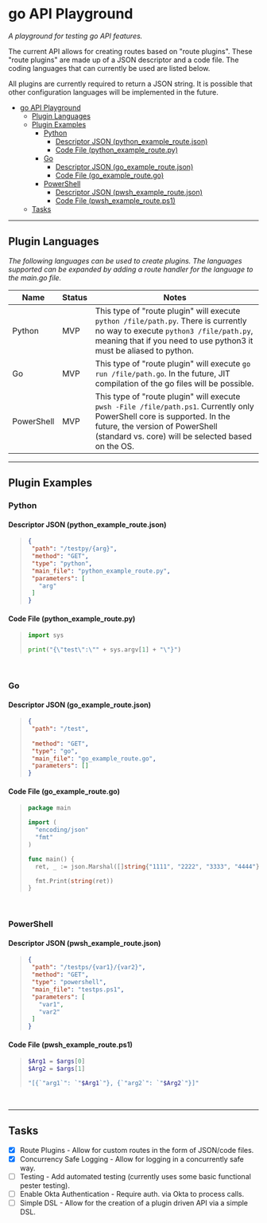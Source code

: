 # go API Playground

*A playground for testing go API features.*  

The current API allows for creating routes based on "route plugins". These "route plugins" are made up of a JSON descriptor and a code file. The coding languages that can currently be used are listed below.  

All plugins are currently required to return a JSON string. It is possible that other configuration languages will be implemented in the future.  

- [go API Playground](#go-api-playground)
  - [Plugin Languages](#plugin-languages)
  - [Plugin Examples](#plugin-examples)
    - [Python](#python)
      - [Descriptor JSON (python_example_route.json)](#descriptor-json-python_example_routejson)
      - [Code File (python_example_route.py)](#code-file-python_example_routepy)
    - [Go](#go)
      - [Descriptor JSON (go_example_route.json)](#descriptor-json-go_example_routejson)
      - [Code File (go_example_route.go)](#code-file-go_example_routego)
    - [PowerShell](#powershell)
      - [Descriptor JSON (pwsh_example_route.json)](#descriptor-json-pwsh_example_routejson)
      - [Code File (pwsh_example_route.ps1)](#code-file-pwsh_example_routeps1)
  - [Tasks](#tasks)

----
## Plugin Languages
*The following languages can be used to create plugins. The languages supported can be expanded by adding a route handler for the language to the main.go file.*

| Name | Status | Notes |
| ---- | ------ | ----- |
| Python | MVP | This type of "route plugin" will execute `python /file/path.py`. There is currently no way to execute `python3 /file/path.py`, meaning that if you need to use python3 it must be aliased to python. |
| Go | MVP | This type of "route plugin" will execute `go run /file/path.go`. In the future, JIT compilation of the go files will be possible. |
| PowerShell | MVP | This type of "route plugin" will execute `pwsh -File /file/path.ps1`. Currently only PowerShell core is supported. In the future, the version of PowerShell (standard vs. core) will be selected based on the OS. |

----
## Plugin Examples

### Python

#### Descriptor JSON (python_example_route.json)

>```json
>{
>  "path": "/testpy/{arg}",
>  "method": "GET",
>  "type": "python",
>  "main_file": "python_example_route.py",
>  "parameters": [
>    "arg"
>  ]
>}
>```

#### Code File (python_example_route.py)

>```python
>import sys
>
>print("{\"test\":\"" + sys.argv[1] + "\"}")
>```

<br>

### Go

#### Descriptor JSON (go_example_route.json)

>```json
>{
>  "path": "/test",
>  
>  "method": "GET",
>  "type": "go",
>  "main_file": "go_example_route.go",
>  "parameters": []
>}
>```

#### Code File (go_example_route.go)

>```go
>package main
>
>import (
>	"encoding/json"
>	"fmt"
>)
>
>func main() {
>	ret, _ := json.Marshal([]string{"1111", "2222", "3333", "4444"})
>
>	fmt.Print(string(ret))
>}
>```

<br>

### PowerShell

#### Descriptor JSON (pwsh_example_route.json)

>```json
>{
>  "path": "/testps/{var1}/{var2}",
>  "method": "GET",
>  "type": "powershell",
>  "main_file": "testps.ps1",
>  "parameters": [
>    "var1",
>    "var2"
>  ]
>}
>```

#### Code File (pwsh_example_route.ps1)

>```powershell
>$Arg1 = $args[0]
>$Arg2 = $args[1]
>
>"[{`"arg1`": `"$Arg1`"}, {`"arg2`": `"$Arg2`"}]"
>```

<br>

----
## Tasks

- [X] Route Plugins - Allow for custom routes in the form of JSON/code files.
- [X] Concurrency Safe Logging - Allow for logging in a concurrently safe way.
- [ ] Testing - Add automated testing (currently uses some basic functional pester testing).
- [ ] Enable Okta Authentication - Require auth. via Okta to process calls.
- [ ] Simple DSL - Allow for the creation of a plugin driven API via a simple DSL.
